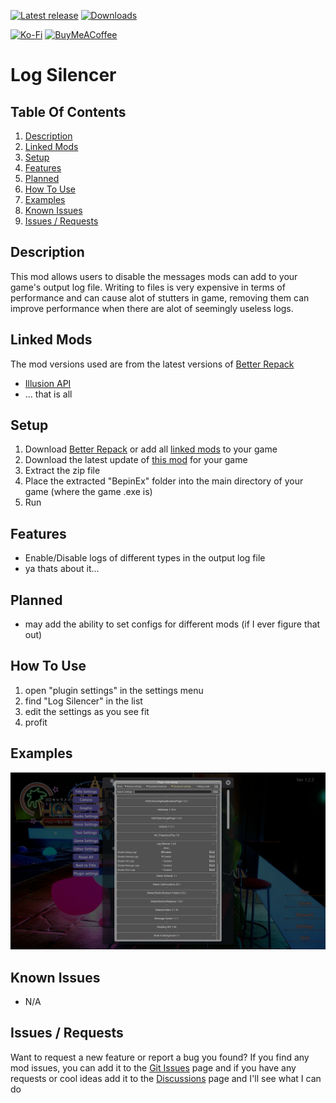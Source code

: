 [![Latest release](https://img.shields.io/github/release/Prolo1/Log-Silencer.svg?style=flat)](https://github.com/Prolo1/Log-Silencer/releases/latest)
[![Downloads](https://img.shields.io/github/downloads/Prolo1/Log-Silencer/total.svg?style=flat)](https://github.com/Prolo1/Log-Silencer/releases)

[![Ko-Fi](https://img.shields.io/badge/Ko--fi-F16061?style=for-the-badge&logo=ko-fi&logoColor=white)](https://ko-fi.com/prolo)
[![BuyMeACoffee](https://img.shields.io/badge/Buy%20Me%20a%20Coffee-ffdd00?style=for-the-badge&logo=buy-me-a-coffee&logoColor=black)](https://www.buymeacoffee.com/prolo)
# Log Silencer

## Table Of Contents
1. [Description](#description)
2. [Linked Mods](#linked-mods)
3. [Setup](#setup)
4. [Features](#features)
5. [Planned](#planned)
6. [How To Use](#how-to-use)
7. [Examples](#examples)
8. [Known Issues](#known-issues)
69. [Issues / Requests](#issues--requests)

## Description
This mod allows users to disable the messages mods can add to your game's output log file. Writing to files is very expensive in terms of performance and can cause alot of stutters in game, removing them can improve performance when there are alot of seemingly useless logs. 

## Linked Mods
The mod versions used are from the latest versions of [Better Repack](https://dl.betterrepack.com/public/)
* [Illusion API](https://github.com/IllusionMods/IllusionModdingAPI)
* ... that is all

## Setup
1. Download [Better Repack](https://dl.betterrepack.com/public/) or add all [linked mods](#linked-mods) to your game
2. Download the latest update of [this mod](https://github.com/Prolo1/Log-Silencer/releases/latest/) for your game
3. Extract the zip file
4. Place the extracted "BepinEx" folder into the main directory of your game (where the game .exe is)
5. Run

## Features
* Enable/Disable logs of different types in the output log file
* ya thats about it...

## Planned
* may add the ability to set configs for different mods (if I ever figure that out)

## How To Use
1. open "plugin settings" in the settings menu
2. find "Log Silencer" in the list
3. edit the settings as you see fit
4. profit

## Examples
![](https://raw.githubusercontent.com/Prolo1/Example-images/main/Log_Silencer_Img.png)

## Known Issues
* N/A

## Issues / Requests
Want to request a new feature or report a bug you found? If you find any mod issues, you can add it to the [Git Issues](https://github.com/Prolo1/Log-Silencer/issues) page and if you have any requests or cool ideas add it to the [Discussions](https://github.com/Prolo1/Log-Silencer/discussions) page and I'll see what I can do  
